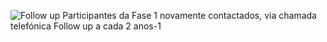 ![Follow up Participantes da Fase 1 novamente contactados, via chamada telefónica Follow up a cada 2 anos-1](https://user-images.githubusercontent.com/121955818/211018302-44601c66-df6a-4520-881d-13a7b8906b34.png)

